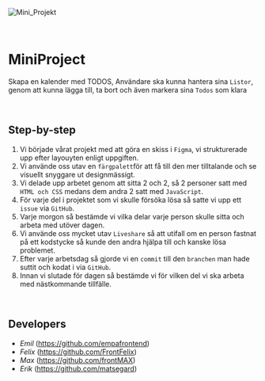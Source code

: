 
![Mini_Projekt](https://user-images.githubusercontent.com/90619352/146188164-e71f9ae9-ca59-4ec4-a785-1532b7fccafe.png)

<br>

# MiniProject
Skapa en kalender med TODOS,
Användare ska kunna hantera sina `Listor`, genom att kunna lägga till, ta bort och även markera sina `Todos` som klara

<br>

## Step-by-step
1. Vi började vårat projekt med att göra en skiss i `Figma`, vi strukturerade upp efter layouyten enligt uppgiften.
2. Vi använde oss utav en `färgpalett`för att få till den mer tilltalande och se visuellt snyggare ut designmässigt. 
3. Vi delade upp arbetet genom att sitta 2 och 2, så 2 personer satt med `HTML och CSS` medans dem andra 2 satt med `JavaScript`.
4. För varje del i projektet som vi skulle försöka lösa så satte vi upp ett `issue` via `GitHub`.
5. Varje morgon så bestämde vi vilka delar varje person skulle sitta och arbeta med utöver dagen. 
6. Vi använde oss mycket utav `Liveshare` så att utifall om en person fastnat på ett kodstycke så kunde den andra hjälpa till och kanske lösa problemet. 
7. Efter varje arbetsdag så gjorde vi en `commit` till den `branchen` man hade suttit och kodat i via `GitHub`. 
8. Innan vi slutade för dagen så bestämde vi för vilken del vi ska arbeta med nästkommande tillfälle. 

<br>

## Developers

* *Emil* (https://github.com/empafrontend)
* *Felix* (https://github.com/FrontFelix)
* *Max* (https://github.com/frontMAX)
* *Erik* (https://github.com/matsegard)
 



